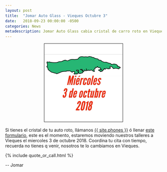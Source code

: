 ```yaml
---
layout: post
title:  "Jomar Auto Glass - Vieques Octubre 3"
date:   2018-09-23 00:00:00 -0500
categories: News
metadescription: Jomar Auto Glass cabia cristal de carro roto en Vieques octubre 3 2018 .
---
```


<p align="center"><img src="/assets/pictures/vieques_oct_3.jpg" width="50%" alt="Jomar En Vieques Oct 3, 2018" title="Jomar En Vieques Oct 3, 2018" border="1"></p>

Si tienes el cristal de tu auto roto, llámanos <a href="tel:{{ site.phones-link }}" title="{{ site.phones }}">{{ site.phones }}</a> ó llenar <a href="{{ site.baseurl }}/cotizacion/index.html" title="Formulario">este formulario</a>, este es el momento, estaremos moviendo nuestros talleres a Vieques el miercoles 3 de octubre 2018. Coordina tu cita con tiempo, recuerda no tienes q venir, nosotros te lo cambiamos en Vieques.

{% include quote_or_call.html %}

-- Jomar

